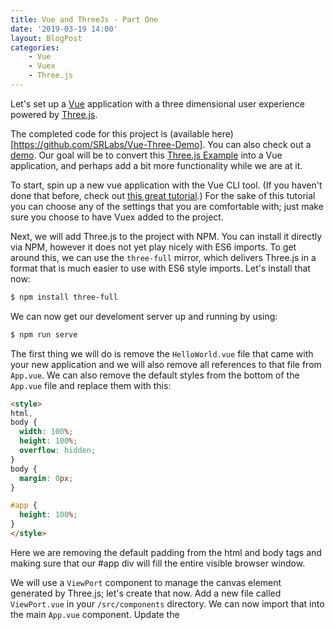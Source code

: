 ```yaml
---
title: Vue and ThreeJs - Part One
date: '2019-03-19 14:00'
layout: BlogPost
categories:
    - Vue
    - Vuex
    - Three.js
---
```


Let's set up a [Vue](https://vuejs.org/) application with a three dimensional user experience powered by [Three.js](https://threejs.org).

<!-- more -->

The completed code for this project is (available here)[https://github.com/SRLabs/Vue-Three-Demo].  You can also check out a [demo](https://vuethree.stagerightlabs.com/).  Our goal will be to convert this [Three.js Example](https://threejs.org/examples/?q=controls#misc_controls_trackball) into a Vue application, and perhaps add a bit more functionality while we are at it.

To start, spin up a new vue application with the Vue CLI tool.  (If you haven't done that before, check out [this great tutorial](https://flaviocopes.com/vue-cli/).)  For the sake of this tutorial you can choose any of the settings that you are comfortable with; just make sure you choose to have Vuex added to the project.

Next, we will add Three.js to the project with NPM.  You can install it directly via NPM, however it does not yet play nicely with ES6 imports.  To get around this, we can use the `three-full` mirror, which delivers Three.js in a format that is much easier to use with ES6 style imports.  Let's install that now:

```sh
$ npm install three-full
```

We can now get our develoment server up and running by using:

```sh
$ npm run serve
```

The first thing we will do is remove the `HelloWorld.vue` file that came with your new application and we will also remove all references to that file from `App.vue`.  We can also remove the default styles from the bottom of the `App.vue` file and replace them with this:

```html
<style>
html,
body {
  width: 100%;
  height: 100%;
  overflow: hidden;
}
body {
  margin: 0px;
}

#app {
  height: 100%;
}
</style>
```

Here we are removing the default padding from the html and body tags and making sure that our #app div will fill the entire visible browser window.

We will use a `ViewPort` component to manage the canvas element generated by Three.js; let's create that now.  Add a new file called `ViewPort.vue` in your `/src/components` directory.  We can now import that into the main `App.vue` component. Update the <script> section in that file to look like this:

```javascript
import ViewPort from "@/components/ViewPort.vue";

export default {
  components: {
    viewport: ViewPort,
  }
};
```

And we can now use that component in our App.vue template:

```html
<template>
  <div id="app">
    <viewport></viewport>
  </div>
</template>
```

Let's now turn our attention to getting Three.js up and running.  Three.js renders three dimensional scenes on canvas elements; before you can render a scene you need to create Camera, Control and Scene objects, that you will then give to a WebGLRender to have the canvas element generated for you.  Three.js provides tools for creating all of these objects and populating the scene with three dimensional objects.

We are going to let Vuex manage the various components of our Three.js scene; this will make it much easier for us to modify the scene contents once they have been created, as we will explore in part two.  Open your `store.js` file, and update the top of the file to look like this:

```javascript
import Vue from "vue";
import Vuex from "vuex";
import {
  Scene,
  TrackballControls,
  PerspectiveCamera,
  WebGLRenderer,
  Color,
  FogExp2,
  CylinderBufferGeometry,
  MeshPhongMaterial,
  Mesh,
  DirectionalLight,
  AmbientLight,
  LineBasicMaterial,
  Geometry,
  Vector3,
  Line
} from "three-full";

Vue.use(Vuex);
```

Here we are importing Vue, Vuex and a litany of Three.js objects that we will use to create our scene.  We are going to use vuex mutations to manage the creation of the scenes, and a vuex action to trigger those mutations.   The general rule of thumb is that actions are used to handle asynchronous updates, and mutations must always be used for synchronous updates.  In a normal Vuex workflow, you might have an action that makes an http request, which would then hand off the response data to mutations to store that data in the vuex state, which is where everything is kept.

Let's start by adding some new items to our state object:

```javascript
state: {
  width: 0,
  height: 0,
  camera: null,
  controls: null,
  scene: null,
  renderer: null,
  axisLines: [],
  pyramids: []
},
```

We will use `width` and `height` to keep track of the canvas size.  `camera`, `controls`, `scene` and `renderer` will be use to store the tools generated by Three.js.  `axisLines` and `pyramids` will be used to keep track of the visual elements used in our scene; the scenery if you will.

First up, lets create a mutation that sets the height and width of the canvas.  By convention, all vuex method names are upper case:

```javascript
mutations: {
  SET_VIEWPORT_SIZE(state, { width, height }) {
    state.width = width;
    state.height = height;
  },
}
```

Here we are receiving a width and a height and updating the state accordingly. Next, lets create our renderer:

```javascript
mutations: {
  // ...
  INITIALIZE_RENDERER(state, el) {
    state.renderer = new WebGLRenderer({ antialias: true });
    state.renderer.setPixelRatio(window.devicePixelRatio);
    state.renderer.setSize(state.width, state.height);
    el.appendChild(state.renderer.domElement);
  },
}
```

Here we are instantiating a new WebGLRenderer (provided by Three.js) and setting the width and height of the scene that we want to create.  Note that we this function receives a reference to a dom element (often referred to as `el`).  The WebGLRenderer will create a canvas element for us,  but it won't be visible unless we actually add it to the dom tree.  `el.appendChild` adds the canvas element as a child node the `el` dom element.

Now lets create our camera:

```javascript
mutations: {
  // ...
  INITIALIZE_CAMERA(state) {
    state.camera = new PerspectiveCamera(
      // 1. Field of View (degrees)
      60,
      // 2. Aspect ratio
      state.width / state.height,
      // 3. Near clipping plane
      1,
      // 4. Far clipping plane
      1000
    );
    state.camera.position.z = 500;
  },
}
```

Here we are creating a new PerspectiveCamera object with four parameters:  The field of view of the camera's "lens" in degrees, the aspect ratio of the camera's output, and the "clipping plane" boundaries.  Anything further than 1000 units away from the camera will not be visible.  Finally, we set the starting position of the camera at 500 units away from origin on the z-axis.

Now lets create our controls:

```javascript
mutations: {
  // ...
  INITIALIZE_CONTROLS(state) {
    state.controls = new TrackballControls(
      state.camera,
      state.renderer.domElement
    );
    state.controls.rotateSpeed = 1.0;
    state.controls.zoomSpeed = 1.2;
    state.controls.panSpeed = 0.8;
    state.controls.noZoom = false;
    state.controls.noPan = false;
    state.controls.staticMoving = true;
    state.controls.dynamicDampingFactor = 0.3;
  },
}
```

Here we instantiate a new TrackballControls object and set up a default configuration for it.  The exact nature of this configuration is a bit beyond the scope of this tutorial, but you should feel free to play around with these values and see what happens.

The most important thing to note here is that we are passing in our canvas element as the second argument to the TrackballControls constructor.  This will limit the controls to listen only for input events that occur on that dom element.  If you don't provide this, it will default to listening to all input events on the entire document which will effectively steal focus away from any other content on the page and translate all input into camera movements in the rendered scene.  By limiting this to just the canvas element we will still be able to interact with other content on the page normally.

Next up, the scene content itself.  This one is a doozy:

```javascript
mutations: {
  // ...
  INITIALIZE_SCENE(state) {
    state.scene = new Scene();
    state.scene.background = new Color(0xcccccc);
    state.scene.fog = new FogExp2(0xcccccc, 0.002);
    var geometry = new CylinderBufferGeometry(0, 10, 30, 4, 1);
    var material = new MeshPhongMaterial({
      color: 0xffffff,
      flatShading: true
    });
    for (var i = 0; i < 500; i++) {
      var mesh = new Mesh(geometry, material);
      mesh.position.x = (Math.random() - 0.5) * 1000;
      mesh.position.y = (Math.random() - 0.5) * 1000;
      mesh.position.z = (Math.random() - 0.5) * 1000;
      mesh.updateMatrix();
      mesh.matrixAutoUpdate = false;
      state.pyramids.push(mesh);
    }
    state.scene.add(...state.pyramids);

    // lights
    var lightA = new DirectionalLight(0xffffff);
    lightA.position.set(1, 1, 1);
    state.scene.add(lightA);
    var lightB = new DirectionalLight(0x002288);
    lightB.position.set(-1, -1, -1);
    state.scene.add(lightB);
    var lightC = new AmbientLight(0x222222);
    state.scene.add(lightC);

    // Axis Line 1
    var materialB = new LineBasicMaterial({ color: 0x0000ff });
    var geometryB = new Geometry();
    geometryB.vertices.push(new Vector3(0, 0, 0));
    geometryB.vertices.push(new Vector3(0, 1000, 0));
    var lineA = new Line(geometryB, materialB);
    state.axisLines.push(lineA);

    // Axis Line 2
    var materialC = new LineBasicMaterial({ color: 0x00ff00 });
    var geometryC = new Geometry();
    geometryC.vertices.push(new Vector3(0, 0, 0));
    geometryC.vertices.push(new Vector3(1000, 0, 0));
    var lineB = new Line(geometryC, materialC);
    state.axisLines.push(lineB);

    // Axis 3
    var materialD = new LineBasicMaterial({ color: 0xff0000 });
    var geometryD = new Geometry();
    geometryD.vertices.push(new Vector3(0, 0, 0));
    geometryD.vertices.push(new Vector3(0, 0, 1000));
    var lineC = new Line(geometryD, materialD);
    state.axisLines.push(lineC);

    state.scene.add(...state.axisLines);
  },
}
```


Most of this comes directly from the [Three.js example](https://github.com/mrdoob/three.js/blob/master/examples/misc_controls_trackball.html) that we are emulating, however there are couple important differences to note:

- When we create the pyramid geometries we are storing them in state as an array.  This will allow us to make changes to them later on if we want to and then re-render the scene with those changes in place.
- We are also adding some straight lines that will follow along each axis of our three dimensional space.  This will provide us with a grid of sorts that will help us conceptualize how our three dimensional scene is being rendered.  We are also storing these grid lines as an array in state so we can make changes to them later.

Next we will create a mutation that will handle resizing the canvas element for us:

```javascript
mutations: {
  // ...
  RESIZE(state, { width, height }) {
    state.width = width;
    state.height = height;
    state.camera.aspect = width / height;
    state.camera.updateProjectionMatrix();
    state.renderer.setSize(width, height);
    state.controls.handleResize();
    state.renderer.render(state.scene, state.camera);
  },
}
```

This should be pretty straight forward.  When we want to resize the canvas we call this mutation and provide it with our new width and height.  It then updates the camera and renderer accordingly and re-renders the scene using the new dimensions.

Finally, we will now set up two vuex actions that will orchestrate these various mutations for us.   First we will use an action to initialize our scene on page load:

```javascript
actions: {
  INIT({ state, commit }, { width, height, el }) {
    return new Promise(resolve => {
      commit("SET_VIEWPORT_SIZE", { width, height });
      commit("INITIALIZE_RENDERER", el);
      commit("INITIALIZE_CAMERA");
      commit("INITIALIZE_CONTROLS");
      commit("INITIALIZE_SCENE");

      // Initial scene rendering
      state.renderer.render(state.scene, state.camera);

      // Add an event listener that will re-render
      // the scene when the controls are changed
      state.controls.addEventListener("change", () => {
        state.renderer.render(state.scene, state.camera);
      });

      resolve();
    });
  },
}
```

The init function returns a promise that resolves once all of our various Three.js components have been created and registered.  It also takes care of the initial scene rendering and sets an event listener that will re-render the scene if the controls receive an input trigger.

Finally, we will use an action to set up our animation loop.  This is a recursive function that re-renders the scene (if needed) during every tick of the event loop.   We could use `setTimeout` here, but `requestAnimationFrame` does the same thing except that it will pause the animation loop if the browser looses focus.  See more about animation frames [here](https://developer.mozilla.org/en-US/docs/Web/API/window/requestAnimationFrame).


That should cover everything we need to get our 3D scene up and running.  Now lets put it all together in our `ViewPort` component.  The template and the styling of this component are very straight forward:

```html
<template>
  <div class="viewport"></div>
</template>
```

We create a single dom node (the root node for this component) which will become a wrapper around the canvas element generated by our WebGLRenderer.

```html
<style>
.viewport {
  height: 100%;
  width: 100%;
}
</style>
```

Here we are setting the height and width of the component to be 100% of its parent node, which in this case happens to be the main #app div (the root node of the `App.vue` component.)  This will ensure that our canvas element uses the entire browser screen.

The real fun is in the `script` section of the component:

```javascript
import { mapMutations, mapActions } from "vuex";

export default {
  data() {
    return {
      height: 0
    };
  },
  methods: {
    ...mapMutations(["RESIZE"]),
    ...mapActions(["INIT", "ANIMATE"])
  },
  mounted() {
    this.INIT({
      width: this.$el.offsetWidth,
      height: this.$el.offsetHeight,
      el: this.$el
    }).then(() => {
      this.ANIMATE();
      window.addEventListener("resize", () => {
        this.RESIZE({
          width: this.$el.offsetWidth,
          height: this.$el.offsetHeight
        });
      });
    });
  }
};
```

To start, we import some helper methods from Vuex which will allow us to reference our vuex actions and mutations directly from this component.  Next, when the component is mounted (on page load) we will trigger our INIT function, creating our three dimensional scene.  When it is ready we will trigger our animation loop and set an event listener that triggers our RESIZE function whenever the browser window is resized.

That should be everything we need!  Take a look at the URL being used by your dev server (usually http://localhost:8080/) to see your beautifully rendered scene.

The next installment of this tutorial will investigate creating a control panel that will allow users to manually manipulate the rendered scene.
